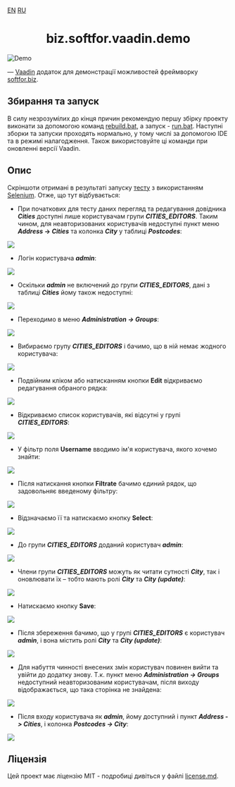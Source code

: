 <p>
  <a href="readme.md">EN</a>
  <a href="readme.ru.md">RU</a>
</p>
<h1 align="center">biz.softfor.vaadin.demo</h1>

![Demo](doc/images/readme.png)

— [Vaadin](https://vaadin.com) додаток для демонстрації можливостей фреймворку
[softfor.biz](http://softfor.biz).

## Збирання та запуск

В силу незрозумілих до кінця причин рекомендую першу збірку проекту виконати
за допомогою команд [rebuild.bat](rebuild.bat), а запуск - [run.bat](run.bat).
Наступні зборки та запуски проходять нормально, у тому числі за допомогою IDE та
в режимі налагодження. Також використовуйте ці команди при оновленні версії
Vaadin.

## Опис

Скріншоти отримані в результаті запуску
[тесту](src/test/java/biz/softfor/vaadin/user/AccessSeTest.java) з використанням
[Selenium](https://www.selenium.dev). Отже, що тут відбувається:

- При початкових для тесту даних перегляд та редагування довідника ***Cities***
доступні лише користувачам групи ***CITIES_EDITORS***. Таким чином, для
неавторизованих користувачів недоступні пункт меню ***Address* -> *Cities*** та
колонка ***City*** у таблиці ***Postcodes***:

![](doc/images/0.png)

- Логін користувача ***admin***:

![](doc/images/1.png)

- Оскільки ***admin*** не включений до групи ***CITIES_EDITORS***, дані
з таблиці ***Cities*** йому також недоступні:

![](doc/images/2.png)

- Переходимо в меню ***Administration -> Groups***:

![](doc/images/3.png)

- Вибираємо групу ***CITIES_EDITORS*** і бачимо, що в ній немає жодного
користувача:

![](doc/images/4.png)

- Подвійним кліком або натисканням кнопки **Edit** відкриваємо редагування
обраного рядка:

![](doc/images/5.png)

- Відкриваємо список користувачів, які відсутні у групі ***CITIES_EDITORS***:

![](doc/images/7.png)

- У фільтр поля **Username** вводимо ім'я користувача, якого хочемо знайти:

![](doc/images/9.png)

- Після натискання кнопки **Filtrate** бачимо єдиний рядок, що задовольняє
введеному фільтру:

![](doc/images/10.png)

- Відзначаємо її та натискаємо кнопку **Select**:

![](doc/images/12.png)

- До групи ***CITIES_EDITORS*** доданий користувач ***admin***:

![](doc/images/13.png)

- Члени групи ***CITIES_EDITORS*** можуть як читати сутності ***City***, так і
оновлювати їх – тобто мають ролі ***City*** та ***City (update)***:

![](doc/images/14.png)

- Натискаємо кнопку **Save**:

![](doc/images/15.png)

- Після збереження бачимо, що у групі ***CITIES_EDITORS*** є користувач
***admin***, і вона містить ролі ***City*** та ***City (update)***:

![](doc/images/16.png)

- Для набуття чинності внесених змін користувач повинен вийти та увійти до
додатку знову. Т.к. пункт меню ***Administration -> Groups*** недоступний
неавторизованим користувачам, після виходу відображається, що така сторінка
не знайдена:

![](doc/images/17.png)

- Після входу користувача як ***admin***, йому доступний і пункт
***Address -> Cities***, і колонка ***Postcodes -> City***:

![](doc/images/18.png)

## Ліцензія

Цей проект має ліцензію MIT - подробиці дивіться у файлі [license.md](license.md).
